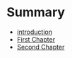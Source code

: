 # Summary

* [introduction](README.md)
* [First Chapter](chapter1.md)
* [Second Chapter](chapter2.md)

